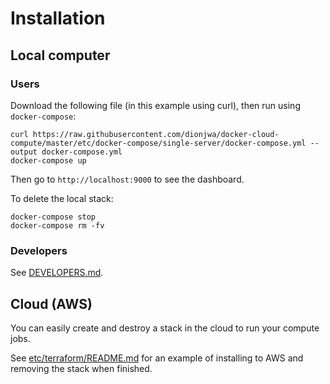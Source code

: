 # Installation

## Local computer

### Users

Download the following file (in this example using curl), then run using `docker-compose`:

	curl https://raw.githubusercontent.com/dionjwa/docker-cloud-compute/master/etc/docker-compose/single-server/docker-compose.yml --output docker-compose.yml
	docker-compose up

Then go to `http://localhost:9000` to see the dashboard.

To delete the local stack:

	docker-compose stop
	docker-compose rm -fv

### Developers

See [DEVELOPERS.md](./DEVELOPERS.md).

## Cloud (AWS)

You can easily create and destroy a stack in the cloud to run your compute jobs.

See [etc/terraform/README.md](../etc/terraform/README.md) for an example of installing to AWS and removing the stack when finished.
